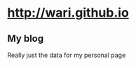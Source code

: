 http://wari.github.io
=====================

My blog
-------

Really just the data for my personal page
